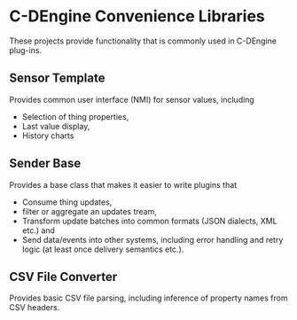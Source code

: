 # C-DEngine Convenience Libraries

These projects provide functionality that is commonly used in C-DEngine plug-ins.

## Sensor Template

Provides common user interface (NMI) for sensor values, including

- Selection of thing properties,
- Last value display,
- History charts

## Sender Base

Provides a base class that makes it easier to write plugins that 

- Consume thing updates, 
- filter or aggregate an updates tream,
- Transform update batches into common formats (JSON dialects, XML etc.) and
- Send data/events into other systems, including error handling and retry logic (at least once delivery semantics etc.).

## CSV File Converter

Provides basic CSV file parsing, including inference of property names from CSV headers.

